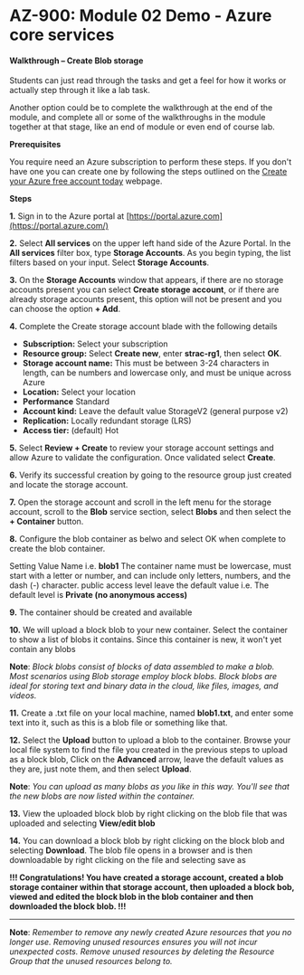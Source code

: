 # AZ-900: Module 02 Demo - Azure core services

#### Walkthrough – Create Blob storage

Students can just read through the tasks and get a feel for how it works or actually step through it like a lab task.

Another option could be to complete the walkthrough at the end of the module,  and complete all or some of the walkthroughs in the module together at that stage, like an end of module or even end of course lab.

**Prerequisites**

You require need an Azure subscription to perform these steps. If you don't have one you can create one by following the steps outlined on the [Create your Azure free account today](https://azure.microsoft.com/en-us/free/?ref=microsoft.com&utm_source=microsoft.com&utm_medium=docs&utm_campaign=visualstudio) webpage.

**Steps**

**1.** Sign in to the Azure portal at [https://portal.azure.com](https://portal.azure.com/)

**2.** Select **All services** on the upper left hand side of the Azure Portal. In the **All services** filter box, type **Storage Accounts**. As you begin typing, the list filters based on your input. Select **Storage Accounts**.

**3.** On the **Storage Accounts** window that appears, if there are no storage accounts present you can select **Create storage account**, or if there are already storage accounts present, this option will not be present and you can choose the option **+ Add**.

**4.** Complete the Create storage account blade with the following details

- **Subscription:** Select your subscription
- **Resource group:** Select **Create new**, enter **strac-rg1**, then select **OK**. 
- **Storage account name:** This must be between 3-24 characters in length, can be numbers and lowercase only, and must be unique across Azure
- **Location:** Select your location  
- **Performance** Standard 
- **Account kind:** Leave the default value StorageV2 (general purpose v2) 
- **Replication:** Locally redundant storage (LRS)
- **Access tier:** (default) Hot 

**5.** Select **Review + Create** to review your storage account settings and allow Azure to validate the configuration. Once validated select **Create**.

**6.** Verify its successful creation by going to the resource group just created and locate the storage account.

**7.** Open the storage account and scroll in the left menu for the storage account, scroll to the **Blob** service section, select **Blobs** and then select the **+ Container** button.

**8.** Configure the blob container as belwo and select OK when complete to create the blob container.

Setting Value Name i.e. **blob1** The container name must be lowercase, must start with a letter or number, and can include only letters, numbers, and the dash (-) character. public access level leave the default value i.e. The default level is **Private (no anonymous access)** 

**9.** The container should be created and available

**10.** We will upload a block blob to your new container. Select the container to show a list of blobs it contains. Since this container is new, it won't yet contain any blobs

**Note**: *Block blobs consist of blocks of data assembled to make a blob. Most scenarios using Blob storage employ block blobs. Block blobs are ideal for storing text and binary data in the cloud, like files, images, and videos.*

**11.** Create a .txt file on your local machine, named **blob1.txt**, and enter some text into it, such as this is a blob file or something like that.

**12.** Select the **Upload** button to upload a blob to the container. Browse your local file system to find the file you created in the previous steps to upload as a block blob, Click on the **Advanced** arrow, leave the default values as they are, just note them, and then select **Upload**.

**Note**: *You can upload as many blobs as you like in this way. You'll see that the new blobs are now listed within the container.*

**13.** View the uploaded block blob by right clicking on the blob file that was uploaded and selecting **View/edit blob**

**14.** You can download a block blob by right clicking on the block blob and selecting **Download**. The blob file opens in a browser and is then downloadable by right clicking on the file and selecting save as



**!!! Congratulations! You have created a storage account, created a blob storage container within that storage account, then uploaded a block bob, viewed and edited the block blob in the blob container and then downloaded the block blob. !!!**

------

**Note**: *Remember to remove any newly created Azure resources that you no longer use. Removing unused resources ensures you will not incur unexpected costs. Remove unused resources by deleting the Resource Group that the unused resources belong to.*